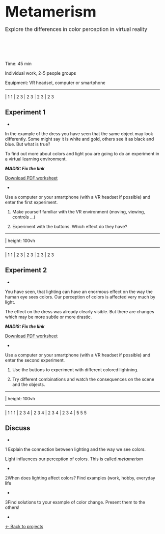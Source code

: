 # <big><big><big>Metamerism</big></big></big>

<big>Explore the differences in color perception in virtual reality</big>

<br>

<f-next-button title="Start" />

<br><br>

<f-inline>
  <div><f-clock-icon duration2="45" /></div>
  <p>Time: 45 min</p>
</f-inline>

<f-inline>
  <div><f-people-icon /></div>
  <p>Individual work,  2-5 people groups</p>
</f-inline>

<f-inline>
  <div><f-tools-icon /></div>
  <p>Equipment: VR headset, computer or smartphone</p>
</f-inline>

---

| 1 1
| 2 3
| 2 3
| 2 3
| 2 3

<f-activity-icon />

## Experiment 1

-

In the example of the dress you have seen that the same
object may look differently. Some might say it is white and
gold, others see it as black and blue. But what is true?

To find out more about colors and light you are going to do
an experiment in a virtual learning environment.

***MADIS: Fix the link***

<a href="./files/metamerism_worksheet1.pdf" class="tertiary  "><f-arrow-icon rotation="90" />Download PDF worksheet</a>

-

Use a computer or your smartphone (with a VR headset if
possible) and enter the first experiment.

1. Make yourself familiar with the VR environment
(moving, viewing, controls ...)

2. Experiment with the buttons. Which effect do they have?

<f-next-button title="Start experiment 1" />

---

| height: 100vh

<scene1 style="width: 100%; height: 100%"/>

---

| 1 1
| 2 3
| 2 3
| 2 3
| 2 3

## <f-activity-icon />Experiment 2

-

You have seen, that lighting can have an enormous effect on the way the human eye sees colors. Our perception of colors is affected very much by light.

The effect on the dress was already clearly visible. But there are changes which may be more subtle or more drastic.

***MADIS: Fix the link***

<a href="./files/metamerism_worksheet1.pdf" class="tertiary  "><f-arrow-icon rotation="90" />Download PDF worksheet</a>

-

Use a computer or your smartphone (with a VR headset if
possible) and enter the second experiment.

1. Use the buttons to experiment with different colored lightning.

2. Try different combinations and watch the consequences
on the scene and the objects.

<f-next-button title="Start experiment 2" />

---

| height: 100vh

<scene1 style="width: 100%; height: 100%" rotateCamera="0 180 0" />

---

| 1 1 1
| 2 3 4
| 2 3 4
| 2 3 4
| 2 3 4
| 5 5 5

## <f-fact-icon />Discuss

-

<span class="bullet">1</span> Explain the connection between lighting and the way we see colors.

Light influences our perception of colors. This is called *metamerism*

-

<span class="bullet">2</span>When does lighting affect colors? Find examples (work, hobby, everyday life 

-

<span class="bullet">3</span>Find solutions to your example of color change. Present them to the others!

-

<a class="tertiary" href="..">← Back to projects</a>
